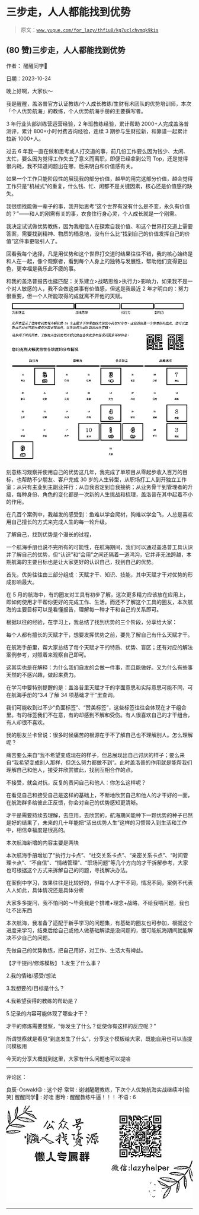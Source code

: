 # 三步走，人人都能找到优势

> 原文：[`www.yuque.com/for_lazy/thfiu8/kg7uclchvmqk9kis`](https://www.yuque.com/for_lazy/thfiu8/kg7uclchvmqk9kis)

## (80 赞)三步走，人人都能找到优势

作者： 醒醒同学🍃

日期：2023-10-24

晚上好啊，大家伙～

我是醒醒，盖洛普官方认证教练/个人成长教练/生财有术团队的优势培训师，本次「个人优势航海」的教练，个人优势航海手册的主要撰写者。

3 年行业头部训练营运营经验，2 年班教练经验，累计帮助 2000+人完成盖洛普测评，累计 800+小时付费咨询经验，连续 3 期参与生财拉新，和靠谱一起累计拉新 1000+人。

过去 6 年我一直在做和思考或人打交道的事，前几份工作要么因为钱少、太闲、太忙，要么因为觉得工作失去了意义而离职，即便已经拿到公司 Top，还是觉得很内耗，我不知道问题出在哪，后来明白和价值感有关。

如果一个工作只能阶段性的展现我的部分价值，越早的用完这部分价值，越会觉得工作只是“机械式”的重复，什么钱、忙、闲都不是关键因素，核心还是价值感的缺失。

我很想找能做一辈子的事，我开始思考“这个世界有没有什么是不变，永久有价值的？”——和人的刚需有关的事，衣食住行身心灵，个人成长就是一个刚需。

我决定试试做优势教练，因为我相信人在探索自我价值、和这个世界打交道上需要答案，需要找到精神、物质的栖息地，没有什么比“找到自己的价值发挥自己的价值”这件事更吸引人了。

回看我每个选择，凡是用优势和这个世界打交道时结果往往不错，我的核心始终是和人在一起，像个观察者，看到每个人身上的独特与发展性，帮助他们变得更出色，更幸福是我乐此不疲的事。

和我的盖洛普报告也挺匹配：关系建立>战略思维>执行力>影响力，如果我不是一个对人敏感的人，我不会做这类事有价值感，但这是我最近 2 年才明白的：努力很重要，但一个人所能取得的成就离不开他的天赋。
![](img/5ffc62530697a4827d14354481bede83.png)

刻意练习观察并使用自己的优势这几年，我完成了单项目从零起步收入百万的目标，也帮助不少朋友、客户完成 30 岁的人生转型，从职场打工人到开独立工作室；从只有主业到主副业并行；从自我否定到自我接纳；从业务骨干到管理者的升级，每种身份、角色的变化都是一次新的人生挑战和梳理，盖洛普在其中起着不小的作用。

在几百个案例中，我越发的感受到：鱼难以学会爬树，狗难以学会飞，人总是喜欢用自己擅长的方式来完成人生的每一轮升级。

了解自己，找到优势是个漫长的过程，

一个航海手册也说不完所有的可能性，在航海期间，我们可以通过盖洛普工具认识并了解自己的优势，但“认识”和“会用”之间还隔着一道鸿沟，它并非无法跨越，本期航海的主要目标也是让大家更好的认识自己，找到自己的优势。

首先，优势往往由三部分组成：天赋才干、知识、技能，其中天赋才干对优势的形成影响最大。

在 5 月的航海中，有的圈友对工具有初步了解，这次更多精力应该放在应用上，即如何使用才干帮你更好的完成工作、生活。而还不了解这个工具的圈友，本次航海的主要目标可以是看懂报告，理解每一种才干和自己的关系即可。

根据以往的经验，在学习上，我总结了找到优势的三个阶段，分享给大家：

每个人都有擅长的天赋才干，想要发挥优势之前，要先了解自己有什么天赋才干。

在航海手册里，帮大家总结了每个天赋才干的特质、优势、盲区；还有对应的解法案例参考，对照着来观察自己即可。

这其实也是在解释：为什么我们自发的会做一件事，而且能做好。又为什么有些事天然的不感兴趣，做起来费力。

在学习中要特别提醒的是：盖洛普里天赋才干的字面意思和实际意思可能不同，可在航海手册的“3.4 了解 34 项基础才干”里查询。

我们可能收到过不少“负面标签”、“赞美标签”，这些标签往往会体现在才干组合里。有的标签我们不在意，有的却感到不解和受伤。有人很喜欢自己的才干组合，有人却很不喜欢。

我的朋友兰卡曾说：很多时候痛苦的根源在于不了解自己也不理解别人。怎么理解呢？

痛苦要么来自“我不希望变成现在的样子，但总展现出自己讨厌的样子；要么来自“我希望变成别人那样，但怎么努力都做不到”。此时盖洛普的作用就是能帮我们理解自己和他人，接受并欣赏彼此，找到互相合作的点。

不接受，就会对抗，反复的责问自己和他人：你怎么这样呢？

在看见自己和接受自己是这样的基础上，不断地欣赏自己和他人的才干好的一面，在航海群多给彼此正反馈，你会对自己的优势感知更清晰。

才干是需要持续去理解，去应用，去欣赏的，航海期间能种下一颗优势的种子已然是好的结果了，未来的几十年能把“活出优势人生”这样的习惯带入到生活和工作中，相信幸福度是很高的。

本次航海新增的内容主要是两块

本次航海手册增加了“执行力卡点”、“社交关系卡点”、“亲密关系卡点”、“时间管理卡点”、“不自信”、“情绪管理”、“职场问题”等几个方向的才干拆解参考，大家也可根据这个方式来拆解自己的问题，寻找解决办法。

在案例中学习，效果往往是比较好的，但每个人才干不同，情况不同，案例不代表人人如此，具体情况还是具体分析

大家多多提问，我不怕问的～毕竟我是个排难+理念+战略，不给我喂问题，我也吐不出东西

本次航海，我准备了适配于新手学习的问题集，有基础的圈友也可参加，根据这个进度来学习，结束后给自己或他人做基础解读是没问题的，很可能航海期间就能解决不少自己的问题。

先做自己的优势教练，把自己用好，对工作、生活大有裨益。

【才干提问/修炼模板】
1.发生了什么事？

2.我的情绪/感受/想法

3.我想要的/目标是什么？

4.我希望获得的教练的帮助是？

5.记录的内容可能体现了哪些才干？

才干的修炼需要觉察，“你发生了什么？促使你有这样的反应呢？”

所谓觉察就是看见“到底发生了什么”，分享这个模板给大家，既能自用也可以当提问模板用

今天的分享大概就到这里，大家有什么问题也可以提哈

* * *

评论区：

良辰-Oswald😉 : 这个好
常常 : 谢谢醒醒教练，下次个人优势航海实战继续冲[偷笑]
醒醒同学🍃 : 好哇
惠玲 : 醒醒教练牛逼！！！
不语 : 6

![](img/1c37d505930596d12a88ab23e11aa07a.png)

* * *